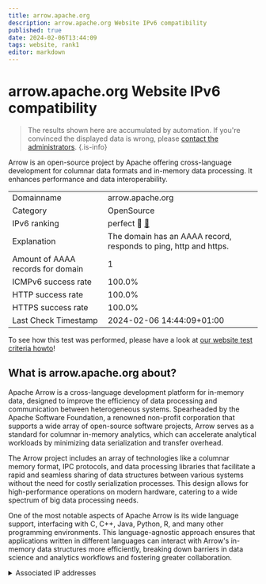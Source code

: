 ```yaml
---
title: arrow.apache.org
description: arrow.apache.org Website IPv6 compatibility
published: true
date: 2024-02-06T13:44:09
tags: website, rank1
editor: markdown
---
```


# arrow.apache.org Website IPv6 compatibility

> The results shown here are accumulated by automation. If you're convinced the displayed data is wrong, please [contact the administrators](/howto/chat). 
{.is-info}

Arrow is an open-source project by Apache offering cross-language development for columnar data formats and in-memory data processing. It enhances performance and data interoperability.


|   |   |
| - | - |
| Domainname | arrow.apache.org
| Category | OpenSource |
| IPv6 ranking | perfect :1st_place_medal: [🔗](/howto/ranking) |
| Explanation | The domain has an AAAA record, responds to ping, http and https. |
| Amount of AAAA records for domain | 1 |
| ICMPv6 success rate | 100.0%|
| HTTP success rate | 100.0% |
| HTTPS success rate | 100.0% |
| Last Check Timestamp | 2024-02-06 14:44:09+01:00 |

To see how this test was performed, please have a look at [our website test criteria howto](/howto/testcriteria/website)!


## What is arrow.apache.org about?
Apache Arrow is a cross-language development platform for in-memory data, designed to improve the efficiency of data processing and communication between heterogeneous systems. Spearheaded by the Apache Software Foundation, a renowned non-profit corporation that supports a wide array of open-source software projects, Arrow serves as a standard for columnar in-memory analytics, which can accelerate analytical workloads by minimizing data serialization and transfer overhead.

The Arrow project includes an array of technologies like a columnar memory format, IPC protocols, and data processing libraries that facilitate a rapid and seamless sharing of data structures between various systems without the need for costly serialization processes. This design allows for high-performance operations on modern hardware, catering to a wide spectrum of big data processing needs.

One of the most notable aspects of Apache Arrow is its wide language support, interfacing with C, C++, Java, Python, R, and many other programming environments. This language-agnostic approach ensures that applications written in different languages can interact with Arrow's in-memory data structures more efficiently, breaking down barriers in data science and analytics workflows and fostering greater collaboration.



<details>
<summary>Associated IP addresses</summary>

2a04:4e42::644

</details>
